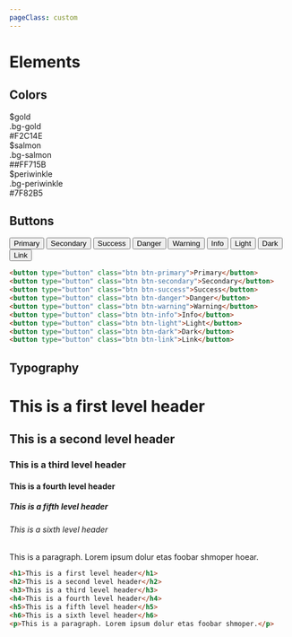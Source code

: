 ```yaml
---
pageClass: custom
---
```



# Elements


## Colors


<div class="card w-25 d-inline-block">
    <div class="card-body p-5 bg-gold">
    </div>
    <div class="card-footer">
        $gold <br>
        .bg-gold <br>
        #F2C14E
    </div>
</div>
<div class="card w-25 d-inline-block">
    <div class="card-body p-5 bg-salmon">
    </div>
    <div class="card-footer">
        $salmon <br>
        .bg-salmon <br>
        ##FF715B
    </div>
</div>
<div class="card w-25 d-inline-block">
    <div class="card-body p-5 bg-periwinkle">
    </div>
    <div class="card-footer">
        $periwinkle <br>
        .bg-periwinkle <br>
        #7F82B5
    </div>
</div>

## Buttons

<button type="button" class="btn btn-primary">Primary</button>
<button type="button" class="btn btn-secondary">Secondary</button>
<button type="button" class="btn btn-success">Success</button>
<button type="button" class="btn btn-danger">Danger</button>
<button type="button" class="btn btn-warning">Warning</button>
<button type="button" class="btn btn-info">Info</button>
<button type="button" class="btn btn-light">Light</button>
<button type="button" class="btn btn-dark">Dark</button>
<button type="button" class="btn btn-link">Link</button>

``` html
<button type="button" class="btn btn-primary">Primary</button>
<button type="button" class="btn btn-secondary">Secondary</button>
<button type="button" class="btn btn-success">Success</button>
<button type="button" class="btn btn-danger">Danger</button>
<button type="button" class="btn btn-warning">Warning</button>
<button type="button" class="btn btn-info">Info</button>
<button type="button" class="btn btn-light">Light</button>
<button type="button" class="btn btn-dark">Dark</button>
<button type="button" class="btn btn-link">Link</button>
```

## Typography

<div class="example-wrapper">
    <h1>This is a first level header</h1>
    <h2>This is a second level header</h2>
    <h3>This is a third level header</h3>
    <h4>This is a fourth level header</h4>
    <h5>This is a fifth level header</h5>
    <h6>This is a sixth level header</h6>
    <p>This is a paragraph. Lorem ipsum dolur etas foobar shmoper hoear.</p>
 </div>          

``` html
<h1>This is a first level header</h1>
<h2>This is a second level header</h2>
<h3>This is a third level header</h3>
<h4>This is a fourth level header</h4>
<h5>This is a fifth level header</h5>
<h6>This is a sixth level header</h6>
<p>This is a paragraph. Lorem ipsum dolur etas foobar shmoper.</p>
```

<style src="../../public/css/app.css"></style>